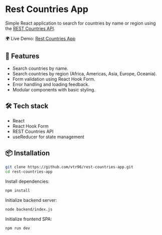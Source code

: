 # Rest Countries App

Simple React application to search for countries by name or region using the [REST Countries API](https://restcountries.com/).

🌍 Live Demo:
[Rest Countries App](https://rest-countries-app-nu.vercel.app/)

## 🚀 Features

- Search countries by name.
- Search countries by region (Africa, Americas, Asia, Europe, Oceania).
- Form validation using React Hook Form.
- Error handling and loading feedback.
- Modular components with basic styling.

## 🛠️ Tech stack

- React
- React Hook Form
- REST Countries API
- useReducer for state management

## 📦 Installation

```bash
git clone https://github.com/vtr96/rest-countries-app.git
cd rest-countries-app
```
Install dependencies:
```bash
npm install
```
Initialize backend server:
```bash
node backend/index.js
```
Initialize frontend SPA:
```bash
npm run dev